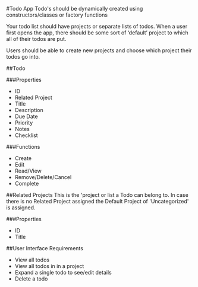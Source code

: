 #Todo App
Todo's should be dynamically created using constructors/classes or factory
functions

Your todo list should have projects or separate lists of todos. 
When a user first opens the app, there should be some sort of 
‘default’ project to which all of their todos are put. 

Users should be able to create new projects and choose
which project their todos go into.

##Todo 

###Properties
- ID
- Related Project
- Title
- Description
- Due Date
- Priority
- Notes
- Checklist

###Functions
- Create
- Edit
- Read/View
- Remove/Delete/Cancel
- Complete

##Related Projects
This is the 'project or list a Todo can belong to. In case there is no Related
Project assigned the Default Project of 'Uncategorized' is assigned.

###Properties
- ID
- Title

##User Interface Requirements
- View all todos
- View all todos in in a project
- Expand a single todo to see/edit details
- Delete a todo
